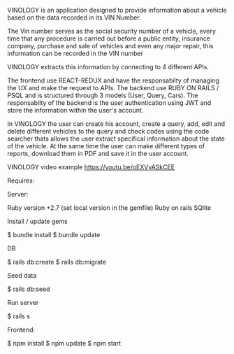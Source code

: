 VINOLOGY is an application designed to provide information about a vehicle based on the data recorded in its VIN Number.

The Vin number serves as the social security number of a vehicle, every time that any procedure is carried out before a public entity, insurance company, purchase and sale of vehicles and even any major repair, this information can be recorded in the VIN number

VINOLOGY extracts this information by connecting to 4 different APIs.

The frontend use REACT-REDUX and have the responsabilty of managing the UX and make the request to APIs. The backend use RUBY ON RAILS / PSQL and is structured through 3 models (User, Query, Cars). The responsabilty of the backend is the user authentication using JWT and store the information within the user's account.

In VINOLOGY the user can create his account, create a query, add, edit and delete different vehicles to the query and check codes using the code searcher thats allows the user extract specifical information about the state of the vehicle. At the same time the user can make different types of reports, download them in PDF and save it in the user account.

VINOLOGY video example https://youtu.be/oEXVyASkCEE

Requires:

Server:

Ruby version +2.7 (set local version in the gemfile) Ruby on rails SQlite

Install / update gems

$ bundle install $ bundle update

DB

$ rails db:create $ rails db:migrate

Seed data

$ rails db:seed

Run server

$ rails s

Frontend:

$ npm install $ npm update $ npm start